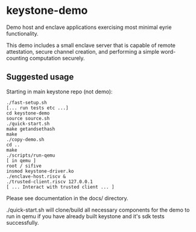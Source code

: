 # keystone-demo
Demo host and enclave applications exercising most minimal eyrie functionality.

This demo includes a small enclave server that is capable of remote
attestation, secure channel creation, and performing a simple
word-counting computation securely.

## Suggested usage

Starting in main keystone repo (not demo):
```
./fast-setup.sh
[... run tests etc ...]
cd keystone-demo
source source.sh
./quick-start.sh
make getandsethash
make
./copy-demo.sh
cd ..
make
./scripts/run-qemu
[ in qemu ]
root / sifive
insmod keystone-driver.ko
./enclave-host.riscv &
./trusted-client.riscv 127.0.0.1
[ ... Interact with trusted client ... ]
```

Please see documentation in the docs/ directory.

./quick-start.sh will clone/build all necessary components for the
demo to run in qemu if you have already built keystone and it's sdk
tests successfully.
